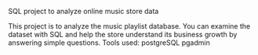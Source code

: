 SQL project to analyze online music store data

This project is to analyze the music playlist database. You can examine the dataset with SQL and help the store understand its business growth by answering simple questions.
Tools used:
postgreSQL
pgadmin
